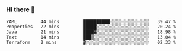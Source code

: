 ### Hi there 👋


<!--START_SECTION:waka-->
```text
YAML         44 mins         ██████████░░░░░░░░░░░░░░░   39.47 % 
Properties   22 mins         █████░░░░░░░░░░░░░░░░░░░░   20.24 % 
Java         21 mins         ████▓░░░░░░░░░░░░░░░░░░░░   18.98 % 
Text         14 mins         ███▒░░░░░░░░░░░░░░░░░░░░░   13.04 % 
Terraform    2 mins          ▓░░░░░░░░░░░░░░░░░░░░░░░░   02.33 % 
```
<!--END_SECTION:waka-->

<!--
**ssrahul96/ssrahul96** is a ✨ _special_ ✨ repository because its `README.md` (this file) appears on your GitHub profile.

Here are some ideas to get you started:

- 🔭 I’m currently working on ...
- 🌱 I’m currently learning ...
- 👯 I’m looking to collaborate on ...
- 🤔 I’m looking for help with ...
- 💬 Ask me about ...
- 📫 How to reach me: ...
- 😄 Pronouns: ...
- ⚡ Fun fact: ...
-->
